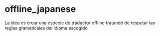 # offline_japanese
La idea es crear una especie de traductor offline tratando de respetar las reglas gramaticales del idioma escogido
